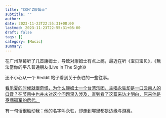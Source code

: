 ```yaml
---
title: "COM'Z康姆士"
subtitle: ""
author:
date: 2023-11-23T22:55:31+08:00
lastmod: 2023-11-23T22:55:31+08:00
draft: false
tags: []
category: [Music]
summary: 
---
```


在广州草莓听了几首康姆士，导致对康姆士有点上瘾，最近在听《宝贝宝贝》，《無法當你的平凡普通朋友(Live in The Sigh)》

还不小心从一个 Reddit 帖子看到关于永驻的一些往事。  

[看乐夏的时候就很奇怪，为什么康姆士一个台湾乐团，主唱永驻却是一口云南人的口音？在节目中也并未对这个问题深入涉及，直到看了这篇采访才明白，原来他是泰缅孤军的后代。](https://www.reddit.com/r/douban_read/comments/y2w0gv/%E7%9C%8B%E4%B9%90%E5%A4%8F%E7%9A%84%E6%97%B6%E5%80%99%E5%B0%B1%E5%BE%88%E5%A5%87%E6%80%AA%E4%B8%BA%E4%BB%80%E4%B9%88%E5%BA%B7%E5%A7%86%E5%A3%AB%E4%B8%80%E4%B8%AA%E5%8F%B0%E6%B9%BE%E4%B9%90%E5%9B%A2%E4%B8%BB%E5%94%B1%E6%B0%B8%E9%A9%BB%E5%8D%B4%E6%98%AF%E4%B8%80%E5%8F%A3%E4%BA%91%E5%8D%97%E4%BA%BA%E7%9A%84%E5%8F%A3%E9%9F%B3%E5%9C%A8%E8%8A%82%E7%9B%AE%E4%B8%AD%E4%B9%9F%E5%B9%B6%E6%9C%AA%E5%AF%B9%E8%BF%99%E4%B8%AA%E9%97%AE%E9%A2%98%E6%B7%B1%E5%85%A5/?rdt=61732&onetap_auto=true)  

有一句话很触动我：他的名字叫永驻，却走到哪里都是边缘与游离。